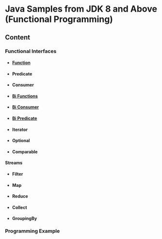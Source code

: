 # Java Samples from JDK 8 and Above (Functional Programming)

## Content
### Functional Interfaces
* #### [Function](src/examples/functional_interface/function/readme.md) 
* #### Predicate 
* #### Consumer
* #### [Bi Functions](src/examples/functional_interface/bi_function/readme.md)
* #### [Bi Consumer](src/examples/functional_interface/bi_consumer/readme.md)
* #### [Bi Predicate](src/examples/functional_interface/bi_predicate/readme.md)
* #### Iterator
* #### Optional
* #### Comparable
#### Streams
* #### Filter
* #### Map
* #### Reduce
* ####  Collect
* #### GroupingBy
### Programming Example

